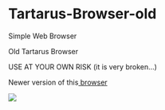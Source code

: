 # Tartarus-Browser-old
Simple Web Browser

Old Tartarus Browser

USE AT YOUR OWN RISK (it is very broken...)

<p>Newer version of this<a href="https://github.com/Artemis-Wings/TARTARUS-Browser"> browser</a></p>

<p><img src="https://i.imgur.com/Pdu7WR9.png"></p>
